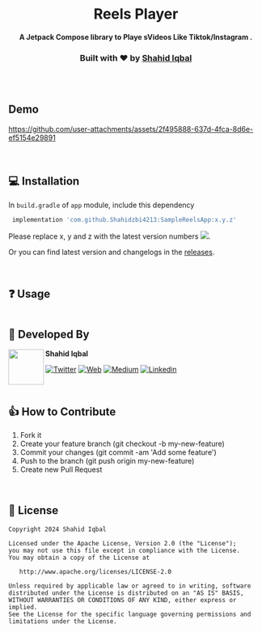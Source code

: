 <h1 align="center">Reels Player</h1>
<h4 align="center">A Jetpack Compose library to Playe sVideos Like Tiktok/Instagram .</h4>


<div align="center">
  <h3>Built with ❤︎ by
  <a href="https://twitter.com/shahidzbi">Shahid Iqbal</a>
  </h3>
</div>
<br/>
<br/>

## Demo
https://github.com/user-attachments/assets/2f495888-637d-4fca-8d6e-ef5154e29891              
<br/>
<br/>
        
## 💻 Installation
In `build.gradle` of `app` module, include this dependency
        
```groovy
 implementation 'com.github.Shahidzbi4213:SampleReelsApp:x.y.z'
```
        
Please replace x, y and z with the latest version numbers ![](https://img.shields.io/jitpack/version/com.github.Shahidzbi4213/SampleReelsApp.svg).
        
Or you can find latest version and changelogs in the [releases](https://github.com/Shahidzbi4213/SampleReelsApp/releases).

<br/>
        
## ❓ Usage

```kotlin

```




        
## 👨 Developed By

<a href="https://www.linkedin.com/in/shahidzbi/" target="_blank">
  <img src="https://avatars.githubusercontent.com/u/45350491?s=400&u=fbed8c656d79514e0acf50df2aa24a4953a5fd46&v=4" width="70" align="left">
</a>

**Shahid Iqbal**

[![Twitter](https://img.shields.io/badge/-twitter-grey?logo=twitter)](https://twitter.com/shahidzbi)
[![Web](https://img.shields.io/badge/-web-grey?logo=appveyor)](https://shahidzbi.blogspot.com/)
[![Medium](https://img.shields.io/badge/-medium-grey?logo=medium)](https://medium.com/@shahid.iqbal4213)
[![Linkedin](https://img.shields.io/badge/-linkedin-grey?logo=linkedin)](https://www.linkedin.com/in/shahidzbi/)

<br/>

## 👍 How to Contribute
1. Fork it
2. Create your feature branch (git checkout -b my-new-feature)
3. Commit your changes (git commit -am 'Add some feature')
4. Push to the branch (git push origin my-new-feature)
5. Create new Pull Request

<br/>
        
## 📃 License

    Copyright 2024 Shahid Iqbal

    Licensed under the Apache License, Version 2.0 (the "License");
    you may not use this file except in compliance with the License.
    You may obtain a copy of the License at

       http://www.apache.org/licenses/LICENSE-2.0

    Unless required by applicable law or agreed to in writing, software
    distributed under the License is distributed on an "AS IS" BASIS,
    WITHOUT WARRANTIES OR CONDITIONS OF ANY KIND, either express or implied.
    See the License for the specific language governing permissions and
    limitations under the License.
